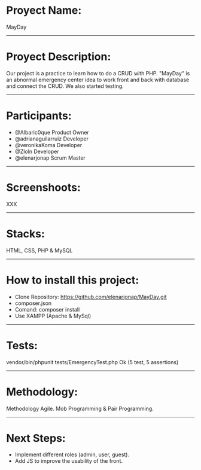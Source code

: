 # Proyect Name:
MayDay
***

# Proyect Description:
Our project is a practice to learn how to do a CRUD with PHP. "MayDay" is an abnormal emergency center idea to work front and back with database and connect the CRUD. We also started testing.

***

# Participants: 
   - @Albaric0que Product Owner
   - @adrianaguilarruiz Developer
   - @veronikaKoma Developer
   - @Zloln Developer
   - @elenarjonap Scrum Master
    
***
    
# Screenshoots:

XXX

***

# Stacks:
HTML, CSS, PHP & MySQL

***

# How to install this project:
- Clone Repository: https://github.com/elenarjonap/MayDay.git
- composer.json
- Comand: composer install
- Use XAMPP (Apache & MySql)
 
***

# Tests:
vendor/bin/phpunit tests/EmergencyTest.php
Ok (5 test, 5 assertions)

***

# Methodology:
Methodology Agile. Mob Programming & Pair Programming.

***

# Next Steps:
- Implement different roles (admin, user, guest).
- Add JS to improve the usability of the front.


